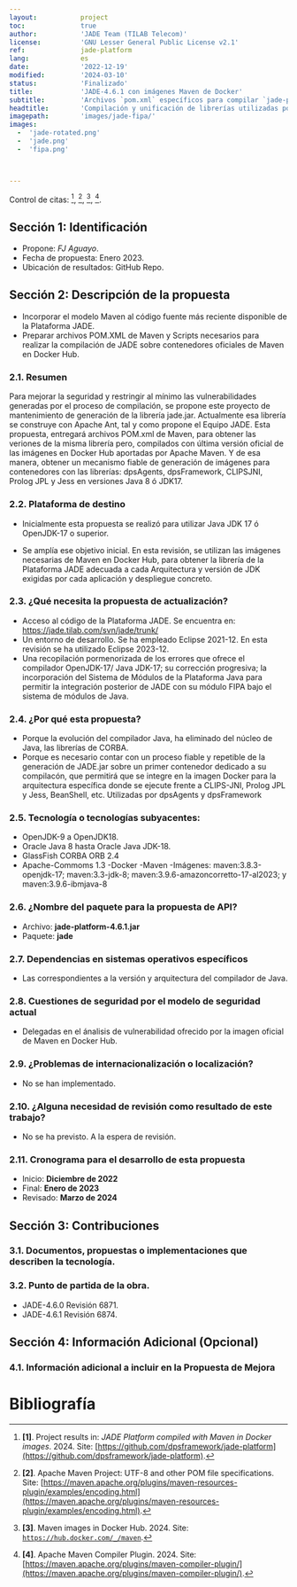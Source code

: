 ```yaml
---  
layout:           project
toc:              true
author:           'JADE Team (TILAB Telecom)'
license:          'GNU Lesser General Public License v2.1'
ref:              jade-platform
lang:             es
date:             '2022-12-19'
modified:         '2024-03-10'
status:           'Finalizado'
title:            'JADE-4.6.1 con imágenes Maven de Docker'
subtitle:         'Archivos `pom.xml` específicos para compilar `jade-platform-4.6.1.jar` con las últimas imágenes de Maven'
headtitle:        'Compilación y unificación de librerías utilizadas por JADE 4.6.1 (11/07/2023), reorganización de la estructura de directorios en el modelo MAVEN y preparación de archivos `pom.xml` y `pom8.xml` para obtener la versión funcional de JADE Platform con contenedores Docker..'
imagepath:        'images/jade-fipa/'
images:  
  -  'jade-rotated.png'
  -  'jade.png'
  -  'fipa.png'



---
```




Control de citas: [^1], [^2], [^3], [^4].



  

##   Sección 1: Identificación
-  Propone: _FJ Aguayo_.
-  Fecha de propuesta: Enero 2023.
-  Ubicación de resultados: GitHub Repo.

##   Sección 2: Descripción de la propuesta
-  Incorporar el modelo Maven al código fuente más reciente disponible de la Plataforma JADE.
-  Preparar archivos POM.XML de Maven y Scripts necesarios para realizar la compilación de JADE sobre contenedores oficiales de Maven en Docker Hub.

###  2.1. Resumen

  Para mejorar la seguridad y restringir al mínimo las vulnerabilidades generadas por el proceso de compilación, se propone este proyecto de mantenimiento de generación de la librería jade.jar. Actualmente esa librería se construye con Apache Ant, tal y como propone el Equipo JADE. Esta propuesta, entregará archivos POM.xml de Maven, para obtener las veriones de la misma librería pero, compilados con última versión oficial de las imágenes en Docker Hub aportadas por Apache Maven. Y de esa manera, obtener un mecanismo fiable de generación de imágenes para contenedores con las librerías: dpsAgents, dpsFramework, CLIPSJNI, Prolog JPL y Jess en versiones Java 8 ó JDK17.  
  

###  2.2. Plataforma de destino
-  Inicialmente esta propuesta se realizó para utilizar Java JDK 17 ó  OpenJDK-17 o superior. 
  
-  Se amplía ese objetivo inicial. En esta revisión, se utilizan las imágenes necesarias de Maven en Docker Hub, para obtener la librería de la Plataforma JADE adecuada a cada Arquitectura y versión de JDK exigidas por cada aplicación y despliegue concreto.




###  2.3. ¿Qué necesita la propuesta de actualización?
-  Acceso al código de la Plataforma JADE. Se encuentra en: <https://jade.tilab.com/svn/jade/trunk/>
-  Un entorno de desarrollo. Se ha empleado Eclipse 2021-12. En esta revisión se ha utilizado Eclipse 2023-12.
-  Una recopilación pormenorizada de los errores que ofrece el compilador OpenJDK-17/ Java JDK-17; su corrección progresiva; la incorporación del Sistema de Módulos de la Plataforma Java para permitir la integración posterior de JADE con su módulo FIPA bajo el sistema de módulos de Java.


###  2.4. ¿Por qué esta propuesta?
-  Porque la evolución del compilador Java, ha eliminado del núcleo de Java, las librerías de CORBA. 
-  Porque es necesario contar con un proceso fiable y repetible de la generación de JADE.jar sobre un primer contenedor dedicado a su compilacón, que permitirá que se integre en la imagen Docker para la arquitectura específica donde se ejecute frente a CLIPS-JNI, Prolog JPL y Jess, BeanShell, etc. Utilizadas por dpsAgents y dpsFramework






###  2.5. Tecnología o tecnologías subyacentes:
-  OpenJDK-9 a OpenJDK18.
-  Oracle Java 8 hasta Oracle Java JDK-18.
-  GlassFish CORBA ORB 2.4
-  Apache-Commoms 1.3
-Docker
-Maven
-Imágenes: maven:3.8.3-openjdk-17;  maven:3.3-jdk-8; maven:3.9.6-amazoncorretto-17-al2023; y maven:3.9.6-ibmjava-8





###  2.6. ¿Nombre del paquete para la propuesta de API?
-  Archivo: **jade-platform-4.6.1.jar**
-  Paquete: **jade**













###  2.7. Dependencias en sistemas operativos específicos
-  Las correspondientes a la versión y arquitectura del compilador de Java.












###  2.8. Cuestiones de seguridad por el modelo de seguridad actual
-  Delegadas en el ánalisis de vulnerabilidad ofrecido por la imagen oficial de Maven en Docker Hub.














###  2.9. ¿Problemas de internacionalización o localización?
-  No se han implementado.















###  2.10. ¿Alguna necesidad de revisión como resultado de este trabajo?
-  No se ha previsto. A la espera de revisión.
















###  2.11. Cronograma para el desarrollo de esta propuesta
-   Inicio: **Diciembre de 2022**
-   Final: **Enero de 2023**
- Revisado: **Marzo de 2024**















##   Sección 3: Contribuciones




###  3.1. Documentos, propuestas o implementaciones que describen la tecnología.















###  3.2. Punto de partida de la obra.
-   JADE-4.6.0 Revisión 6871.
- JADE-4.6.1 Revisión 6874.


















##   Sección 4: Información Adicional (Opcional)












###  4.1. Información adicional a incluir en la Propuesta de Mejora
  
#   Bibliografía

[^1]:  **[1]**. Project results in: _JADE Platform compiled with Maven in Docker images_. 2024. Site: [https://github.com/dpsframework/jade-platform](https://github.com/dpsframework/jade-platform). 

[^2]:  **[2]**. Apache Maven Project: UTF-8 and other POM file specifications. Site: [https://maven.apache.org/plugins/maven-resources-plugin/examples/encoding.html](https://maven.apache.org/plugins/maven-resources-plugin/examples/encoding.html).


[^3]:  **[3]**. Maven images in Docker Hub. 2024. Site: <code>https://hub.docker.com/_/maven</code>.

[^4]:  **[4]**. Apache Maven Compiler Plugin. 2024. Site: [https://maven.apache.org/plugins/maven-compiler-plugin/](https://maven.apache.org/plugins/maven-compiler-plugin/).